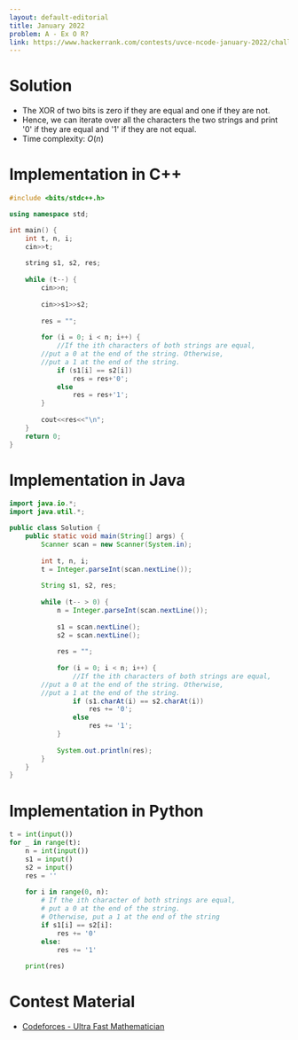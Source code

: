 ```yaml
---
layout: default-editorial
title: January 2022
problem: A - Ex O R?
link: https://www.hackerrank.com/contests/uvce-ncode-january-2022/challenges/a-ex-o-r
---
```

# Solution

- The XOR of two bits is zero if they are equal and one if they are not.
- Hence, we can iterate over all the characters the two strings and print '0' if they are equal and '1' if they are not equal.
- Time complexity: $O(n)$

$$$$

# Implementation in C++

```cpp
#include <bits/stdc++.h>

using namespace std;

int main() {
    int t, n, i;
    cin>>t;
    
    string s1, s2, res;
    
    while (t--) {
        cin>>n;
        
        cin>>s1>>s2;
        
        res = "";
        
        for (i = 0; i < n; i++) {
            //If the ith characters of both strings are equal,
	    //put a 0 at the end of the string. Otherwise,
	    //put a 1 at the end of the string.
            if (s1[i] == s2[i])
                res = res+'0';
            else
                res = res+'1';
        }
        
        cout<<res<<"\n";
    }
    return 0;
}
```

$$$$

# Implementation in Java

```java
import java.io.*;
import java.util.*;

public class Solution {
    public static void main(String[] args) {
        Scanner scan = new Scanner(System.in);
        
        int t, n, i;
        t = Integer.parseInt(scan.nextLine());
        
        String s1, s2, res;
        
        while (t-- > 0) {
            n = Integer.parseInt(scan.nextLine());
            
            s1 = scan.nextLine();
            s2 = scan.nextLine();
            
            res = "";
            
            for (i = 0; i < n; i++) {
                //If the ith characters of both strings are equal,
		//put a 0 at the end of the string. Otherwise,
		//put a 1 at the end of the string.
                if (s1.charAt(i) == s2.charAt(i))
                    res += '0';
                else
                    res += '1';
            }
            
            System.out.println(res);
        }
    }
}
```

$$$$

# Implementation in Python

```python
t = int(input())
for _ in range(t):
    n = int(input())
    s1 = input()
    s2 = input()
    res = ''
    
    for i in range(0, n):
        # If the ith character of both strings are equal,
        # put a 0 at the end of the string.
        # Otherwise, put a 1 at the end of the string
        if s1[i] == s2[i]:
            res += '0'
        else:
            res += '1'
            
    print(res)
```

$$$$

# Contest Material

- [Codeforces - Ultra Fast Mathematician](https://codeforces.com/contest/61/problem/A)
